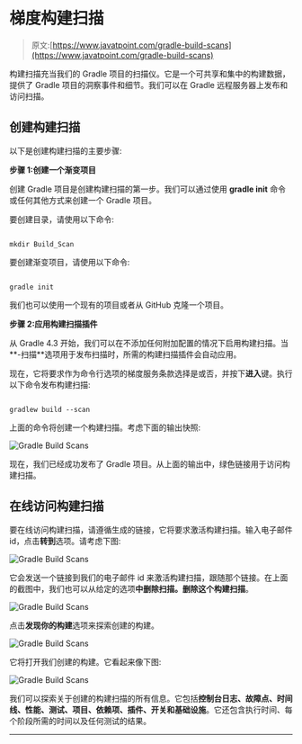# 梯度构建扫描

> 原文:[https://www.javatpoint.com/gradle-build-scans](https://www.javatpoint.com/gradle-build-scans)

构建扫描充当我们的 Gradle 项目的扫描仪。它是一个可共享和集中的构建数据，提供了 Gradle 项目的洞察事件和细节。我们可以在 Gradle 远程服务器上发布和访问扫描。

## 创建构建扫描

以下是创建构建扫描的主要步骤:

**步骤 1:创建一个渐变项目**

创建 Gradle 项目是创建构建扫描的第一步。我们可以通过使用 **gradle init** 命令或任何其他方式来创建一个 Gradle 项目。

要创建目录，请使用以下命令:

```

mkdir Build_Scan

```

要创建渐变项目，请使用以下命令:

```

gradle init 

```

我们也可以使用一个现有的项目或者从 GitHub 克隆一个项目。

**步骤 2:应用构建扫描插件**

从 Gradle 4.3 开始，我们可以在不添加任何附加配置的情况下启用构建扫描。当**-扫描**选项用于发布扫描时，所需的构建扫描插件会自动应用。

现在，它将要求作为命令行选项的梯度服务条款选择是或否，并按下**进入**键。执行以下命令发布构建扫描:

```

gradlew build --scan

```

上面的命令将创建一个构建扫描。考虑下面的输出快照:

![Gradle Build Scans](../Images/71205d58112cf1c0c5be33b411f8a5fe.png)

现在，我们已经成功发布了 Gradle 项目。从上面的输出中，绿色链接用于访问构建扫描。

## 在线访问构建扫描

要在线访问构建扫描，请遵循生成的链接，它将要求激活构建扫描。输入电子邮件 id，点击**转到**选项。请考虑下图:

![Gradle Build Scans](../Images/a8ab604aacf44196664a5eac40528de6.png)

它会发送一个链接到我们的电子邮件 id 来激活构建扫描，跟随那个链接。在上面的截图中，我们也可以从给定的选项**中删除扫描。删除这个构建扫描**。

![Gradle Build Scans](../Images/f39cc3f852d1955c672544477981baae.png)

点击**发现你的构建**选项来探索创建的构建。

![Gradle Build Scans](../Images/df62c339de5dab6dc22dc7edc256e331.png)

它将打开我们创建的构建。它看起来像下图:

![Gradle Build Scans](../Images/9ab26367aea11f697d3e404925003ead.png)

我们可以探索关于创建的构建扫描的所有信息。它包括**控制台日志、故障点、时间线、性能、测试、项目、依赖项、插件、开关和基础设施**。它还包含执行时间、每个阶段所需的时间以及任何测试的结果。

* * *
